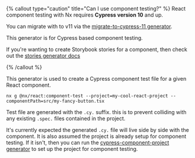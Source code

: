 {% callout type="caution" title="Can I use component testing?" %}
React component testing with Nx requires **Cypress version 10** and up.

You can migrate with to v11 via the [migrate-to-cypress-11 generator](/nx-api/cypress/generators/migrate-to-cypress-11).

This generator is for Cypress based component testing.

If you're wanting to create Storybook stories for a component, then check out the [stories generator docs](/nx-api/react/generators/stories)

{% /callout %}

This generator is used to create a Cypress component test file for a given React component.

```shell
nx g @nx/react:component-test --project=my-cool-react-project --componentPath=src/my-fancy-button.tsx
```

Test file are generated with the `.cy.` suffix. this is to prevent colliding with any existing `.spec.` files contained in the project.

It's currently expected the generated `.cy.` file will live side by side with the component. It is also assumed the project is already setup for component testing. If it isn't, then you can run the [cypress-component-project generator](/nx-api/react/generators/cypress-component-configuration) to set up the project for component testing.
